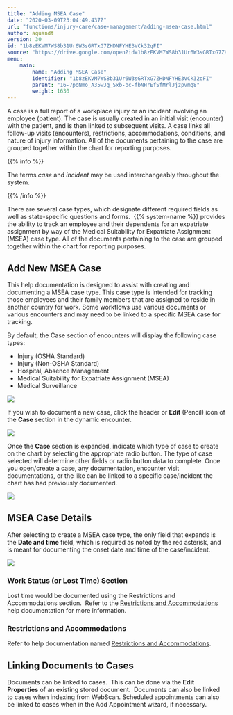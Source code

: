 ```yaml
---
title: "Adding MSEA Case"
date: "2020-03-09T23:04:49.437Z"
url: "functions/injury-care/case-management/adding-msea-case.html"
author: aquandt
version: 30
id: "1b8zEKVM7WS8b31Ur6W3sGRTxG7ZHDNFYHE3VCk32qFI"
source: "https://drive.google.com/open?id=1b8zEKVM7WS8b31Ur6W3sGRTxG7ZHDNFYHE3VCk32qFI"
menu:
    main:
        name: "Adding MSEA Case"
        identifier: "1b8zEKVM7WS8b31Ur6W3sGRTxG7ZHDNFYHE3VCk32qFI"
        parent: "16-7poNmo_A35wJg_Sxb-bc-fbNHrEfSfMrlJjzpvmq8"
        weight: 1630
---
```

A case is a full report of a workplace injury or an incident involving an employee (patient). The case is usually created in an initial visit (encounter) with the patient, and is then linked to subsequent visits. A case links all follow-up visits (encounters), restrictions, accommodations, conditions, and nature of injury information. All of the documents pertaining to the case are grouped together within the chart for reporting purposes.

{{% info %}}

The terms *case* and *incident* may be used interchangeably throughout the system.

{{% /info %}}


There are several case types, which designate different required fields as well as state-specific questions and forms.  {{% system-name %}} provides the ability to track an employee and their dependents for an expatriate assignment by way of the Medical Suitability for Expatriate Assignment (MSEA) case type. All of the documents pertaining to the case are grouped together within the chart for reporting purposes.

## Add New MSEA Case

This help documentation is designed to assist with creating and documenting a MSEA case type. This case type is intended for tracking those employees and their family members that are assigned to reside in another country for work. Some workflows use various documents or various encounters and may need to be linked to a specific MSEA case for tracking.



By default, the Case section of encounters will display the following case types:



* Injury (OSHA Standard) 
* Injury (Non-OSHA Standard) 
* Hospital, Absence Management 
* Medical Suitability for Expatriate Assignment (MSEA)
* Medical Surveillance



![](adding-msea-case.images/image1.png)



If you wish to document a new case, click the header or **Edit** (Pencil) icon of the **Case** section in the dynamic encounter.



![](adding-msea-case.images/image2.png)



Once the **Case** section is expanded, indicate which type of case to create on the chart by selecting the appropriate radio button. The type of case selected will determine other fields or radio button data to complete. Once you open/create a case, any documentation, encounter visit documentations, or the like can be linked to a specific case/incident the chart has had previously documented.



![](adding-msea-case.images/image3.png)

## MSEA Case Details

After selecting to create a MSEA case type, the only field that expands is the **Date and time** field, which is required as noted by the red asterisk, and is meant for documenting the onset date and time of the case/incident.



![](adding-msea-case.images/image4.png)



### Work Status (or Lost Time) Section

Lost time would be documented using the Restrictions and Accommodations section.  Refer to the [Restrictions and Accommodations](../adding-restrictions-and-accommodations.html) help documentation for more information.

### Restrictions and Accommodations

Refer to help documentation named [Restrictions and Accommodations](../adding-restrictions-and-accommodations.html).

## Linking Documents to Cases

Documents can be linked to cases.  This can be done via the **Edit Properties** of an existing stored document.  Documents can also be linked to cases when indexing from WebScan. Scheduled appointments can also be linked to cases when in the Add Appointment wizard, if necessary.



